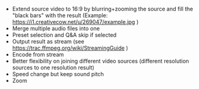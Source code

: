 - Extend source video to 16:9 by blurring+zooming the source and fill the "black bars" with the result (Example: https://i1.creativecow.net/u/269047/example.jpg )
- Merge multiple audio files into one
- Preset selection and Q&A skip if selected
- Output result as stream (see https://trac.ffmpeg.org/wiki/StreamingGuide )
- Encode from stream
- Better flexibility on joining different video sources (different resolution sources to one resolution result)
- Speed change but keep sound pitch
- Zoom
